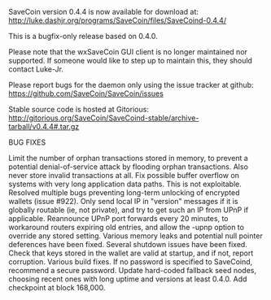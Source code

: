 SaveCoin version 0.4.4 is now available for download at:
http://luke.dashjr.org/programs/SaveCoin/files/SaveCoind-0.4.4/

This is a bugfix-only release based on 0.4.0.

Please note that the wxSaveCoin GUI client is no longer maintained nor supported. If someone would like to step up to maintain this, they should contact Luke-Jr.

Please report bugs for the daemon only using the issue tracker at github:
https://github.com/SaveCoin/SaveCoin/issues

Stable source code is hosted at Gitorious:
http://gitorious.org/SaveCoin/SaveCoind-stable/archive-tarball/v0.4.4#.tar.gz

BUG FIXES

Limit the number of orphan transactions stored in memory, to prevent a potential denial-of-service attack by flooding orphan transactions. Also never store invalid transactions at all.
Fix possible buffer overflow on systems with very long application data paths. This is not exploitable.
Resolved multiple bugs preventing long-term unlocking of encrypted wallets (issue #922).
Only send local IP in "version" messages if it is globally routable (ie, not private), and try to get such an IP from UPnP if applicable.
Reannounce UPnP port forwards every 20 minutes, to workaround routers expiring old entries, and allow the -upnp option to override any stored setting.
Various memory leaks and potential null pointer deferences have been
fixed.
Several shutdown issues have been fixed.
Check that keys stored in the wallet are valid at startup, and if not,
report corruption.
Various build fixes.
If no password is specified to SaveCoind, recommend a secure password.
Update hard-coded fallback seed nodes, choosing recent ones with long uptime and versions at least 0.4.0.
Add checkpoint at block 168,000.

